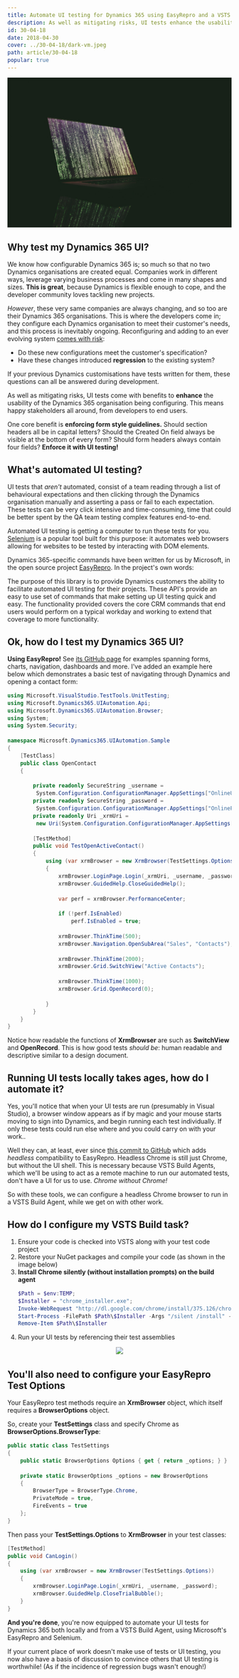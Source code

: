 ```yaml
---
title: Automate UI testing for Dynamics 365 using EasyRepro and a VSTS Build Agent
description: As well as mitigating risks, UI tests enhance the usability of the Dynamics 365 environment. This means happy stakeholders all around, from developers to end users.
id: 30-04-18
date: 2018-04-30
cover: ../30-04-18/dark-vm.jpeg
path: article/30-04-18
popular: true
---
```


<img src='dark-vm.jpeg' />

<style>
blockquote {
  background: #f9f9f9;
  border-left: 10px solid #ccc;
  margin: 1.5em 10px;
  padding: 0.5em 10px;
  quotes: "\201C""\201D""\2018""\2019";
}
blockquote:before {
  color: #ccc;
  content: open-quote;
  font-size: 4em;
  line-height: 0.1em;
  margin-right: 0.25em;
  vertical-align: -0.4em;
}
blockquote p {
  display: inline;
}
</style>

<h2>
Why test my Dynamics 365 UI?
</h2>
<p>
We know how configurable Dynamics 365 is; so much so that no two Dynamics organisations are created equal. Companies work in different ways, leverage varying business processes and come in many shapes and sizes. <b>This is great</b>, because Dynamics is flexible enough to cope, and the developer community loves tackling new projects.
</p>

<p>
<i>However</i>, these very same companies are always changing, and so too are their Dynamics 365 organisations. This is where the developers come in; they configure each Dynamics organisation to meet their customer's needs, and this process is inevitably ongoing. Reconfiguring and adding to an ever evolving system <u>comes with risk</u>:
<ul>
<li>Do these new configurations meet the customer's specification?</li>
<li>Have these changes introduced <b>regression</b> to the existing system?</li>
</ul>
</p>
If your previous Dynamics customisations have tests written for them, these questions can all be answered during development.

<p>
As well as mitigating risks, UI tests come with benefits to <b>enhance</b> the usability of the Dynamics 365 organisation being configuring. This means happy stakeholders all around, from developers to end users.
</p>
One core benefit is <b>enforcing form style guidelines.</b> Should section headers all be in capital letters? Should the Created On field always be visible at the bottom of every form? Should form headers always contain four fields? <b>Enforce it with UI testing!</b></li>
</p>
<h2>
What's automated UI testing?
</h2>
<p>
UI tests that <i>aren't</i> automated, consist of a team reading through a list of behavioural expectations and then clicking through the Dynamics organisation manually and asserting a pass or fail to each expectation. These tests can be very click intensive and time-consuming, time that could be better spent by the QA team testing complex features end-to-end.
</p>

<p>
Automated UI testing is getting a computer to run these tests for you. <a href="https://www.seleniumhq.org/">Selenium</a> is a popular tool built for this purpose: it automates web browsers allowing for websites to be tested by interacting with DOM elements.
</p>

<p>
Dynamics 365-specific commands have been written for us by Microsoft, in the open source project <a href="https://github.com/Microsoft/EasyRepro">EasyRepro</a>. In the project's own words:
<p class="blockquote">
The purpose of this library is to provide Dynamics customers the ability to facilitate automated UI testing for their projects. These API's provide an easy to use set of commands that make setting up UI testing quick and easy. The functionality provided covers the core CRM commands that end users would perform on a typical workday and working to extend that coverage to more functionality.
</p>
</p>

<h2>
Ok, how do I test my Dynamics 365 UI?
</h2>
<p>
<b>Using EasyRepro!</b> See <a href="https://github.com/Microsoft/EasyRepro">its GitHub page</a> for examples spanning forms, charts, navigation, dashboards and more. I've added an example here below which demonstrates a basic test of navigating through Dynamics and opening a contact form:
</p>

```cs
using Microsoft.VisualStudio.TestTools.UnitTesting;
using Microsoft.Dynamics365.UIAutomation.Api;
using Microsoft.Dynamics365.UIAutomation.Browser;
using System;
using System.Security;

namespace Microsoft.Dynamics365.UIAutomation.Sample
{
    [TestClass]
    public class OpenContact
    {

        private readonly SecureString _username =
         System.Configuration.ConfigurationManager.AppSettings["OnlineUsername"].ToSecureString();
        private readonly SecureString _password =
         System.Configuration.ConfigurationManager.AppSettings["OnlinePassword"].ToSecureString();
        private readonly Uri _xrmUri =
         new Uri(System.Configuration.ConfigurationManager.AppSettings["OnlineCrmUrl"].ToString());

        [TestMethod]
        public void TestOpenActiveContact()
        {
            using (var xrmBrowser = new XrmBrowser(TestSettings.Options))
            {
                xrmBrowser.LoginPage.Login(_xrmUri, _username, _password);
                xrmBrowser.GuidedHelp.CloseGuidedHelp();

                var perf = xrmBrowser.PerformanceCenter;

                if (!perf.IsEnabled)
                    perf.IsEnabled = true;

                xrmBrowser.ThinkTime(500);
                xrmBrowser.Navigation.OpenSubArea("Sales", "Contacts");

                xrmBrowser.ThinkTime(2000);
                xrmBrowser.Grid.SwitchView("Active Contacts");

                xrmBrowser.ThinkTime(1000);
                xrmBrowser.Grid.OpenRecord(0);

            }
        }
    }
}
```

<p>
Notice how readable the functions of <b>XrmBrowser</b> are such as <b>SwitchView</b> and <b>OpenRecord</b>. This is how good tests <i>should be</i>: human readable and descriptive similar to a design document.
</p>

<h2>
Running UI tests locally takes ages, how do I automate it?
</h2>
<p>
Yes, you'll notice that when your UI tests are run (presumably in Visual Studio), a browser window appears as if by magic and your mouse starts moving to sign into Dynamics, and begin running each test individually. If only these tests could run else where and you could carry on with your work.. 
</p>

<p>
Well they can, at least, ever since <a href="https://github.com/camelCaseDave/EasyRepro/commit/e34b5cae67393f7cc789313fd60536ae326f4fdb">this commit to GitHub</a> which adds <i>headless</i> compatibility to EasyRepro. Headless Chrome is still just Chrome, but without the UI shell. This is necessary because VSTS Build Agents, which we'll be using to act as a remote machine to run our automated tests, don't have a UI for us to use. <i>Chrome without Chrome!</i>
</p>

<p>
So with these tools, we can configure a headless Chrome browser to run in a VSTS Build Agent, while we get on with other work.
</p>

<h2>
How do I configure my VSTS Build task?
</h2>

<p>
<ol>
<li>Ensure your code is checked into VSTS along with your test code project</li>
<li>Restore your NuGet packages and compile your code (as shown in the image below)</li>
<li><b>Install Chrome silently (without installation prompts) on the build agent</b>
</li>

```powershell
$Path = $env:TEMP;
$Installer = "chrome_installer.exe";
Invoke-WebRequest "http://dl.google.com/chrome/install/375.126/chrome_installer.exe" -OutFile $Path\$Installer;
Start-Process -FilePath $Path\$Installer -Args "/silent /install" -Verb RunAs -Wait;
Remove-Item $Path\$Installer
```

<li>
Run your UI tests by referencing their test assemblies
</li>
</ol>
</p>

<p>
<div class="separator" style="clear: both; text-align: center;"><img border="0" src="https://2.bp.blogspot.com/-ogXGymfKrBU/Wuce3zJ-ciI/AAAAAAAAAYI/YkEEmynJU58P_qRxav830s5JBqhHt5XQQCLcBGAs/s1600/uitestbuildagent.PNG" data-original-width="871" data-original-height="279" /></div>
</p>

<h2>
You'll also need to configure your EasyRepro Test Options
</h2>

<p>
Your EasyRepro test methods require an <b>XrmBrowser</b> object, which itself requires a <b>BrowserOptions</b> object.
</p>

<p>
So, create your <b>TestSettings</b> class and specify Chrome as <b>BrowserOptions.BrowserType</b>:
</p>

```csharp
public static class TestSettings
{
    public static BrowserOptions Options { get { return _options; } }

    private static BrowserOptions _options = new BrowserOptions
    {
        BrowserType = BrowserType.Chrome,
        PrivateMode = true,
        FireEvents = true
    };
}
```

Then pass your <b>TestSettings.Options</b> to <b>XrmBrowser</b> in your test classes:

```csharp
[TestMethod]
public void CanLogin()
{
    using (var xrmBrowser = new XrmBrowser(TestSettings.Options))
    {
        xrmBrowser.LoginPage.Login(_xrmUri, _username, _password);
        xrmBrowser.GuidedHelp.CloseTrialBubble();
    }
}
```

<p>
<b>And you're done</b>, you're now equipped to automate your UI tests for Dynamics 365 both locally and from a VSTS Build Agent, using Microsoft's EasyRepro and Selenium.
</p>

<p>
If your current place of work doesn't make use of tests or UI testing, you now also have a basis of discussion to convince others that UI testing is worthwhile! (As if the incidence of regression bugs wasn't enough!)
</p>
